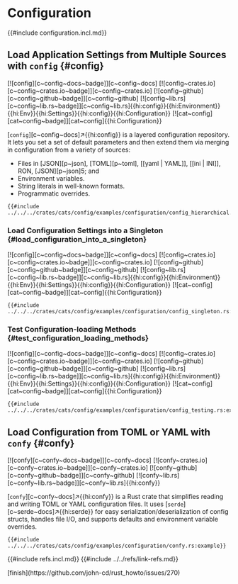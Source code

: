 # Configuration

{{#include configuration.incl.md}}

## Load Application Settings from Multiple Sources with `config` {#config}

[![config][c~config~docs~badge]][c~config~docs] [![config~crates.io][c~config~crates.io~badge]][c~config~crates.io] [![config~github][c~config~github~badge]][c~config~github] [![config~lib.rs][c~config~lib.rs~badge]][c~config~lib.rs]{{hi:config}}{{hi:Environment}}{{hi:Env}}{{hi:Settings}}{{hi:config}}{{hi:Configuration}} [![cat~config][cat~config~badge]][cat~config]{{hi:Configuration}}

[`config`][c~config~docs]↗{{hi:config}} is a layered configuration repository. It lets you set a set of default parameters and then extend them via merging in configuration from a variety of sources:

- Files in [JSON][p~json], [TOML][p~toml], [[yaml | YAML]], [[ini | INI]], RON, [JSON][p~json]5; and
- Environment variables.
- String literals in well-known formats.
- Programmatic overrides.

```rust,editable
{{#include ../../../crates/cats/config/examples/configuration/config_hierarchical.rs:example}}
```

### Load Configuration Settings into a Singleton {#load_configuration_into_a_singleton}

[![config][c~config~docs~badge]][c~config~docs] [![config~crates.io][c~config~crates.io~badge]][c~config~crates.io] [![config~github][c~config~github~badge]][c~config~github] [![config~lib.rs][c~config~lib.rs~badge]][c~config~lib.rs]{{hi:config}}{{hi:Environment}}{{hi:Env}}{{hi:Settings}}{{hi:config}}{{hi:Configuration}} [![cat~config][cat~config~badge]][cat~config]{{hi:Configuration}}

```rust,editable
{{#include ../../../crates/cats/config/examples/configuration/config_singleton.rs:example}}
```

### Test Configuration-loading Methods {#test_configuration_loading_methods}

[![config][c~config~docs~badge]][c~config~docs] [![config~crates.io][c~config~crates.io~badge]][c~config~crates.io] [![config~github][c~config~github~badge]][c~config~github] [![config~lib.rs][c~config~lib.rs~badge]][c~config~lib.rs]{{hi:config}}{{hi:Environment}}{{hi:Env}}{{hi:Settings}}{{hi:config}}{{hi:Configuration}} [![cat~config][cat~config~badge]][cat~config]{{hi:Configuration}}

```rust,editable
{{#include ../../../crates/cats/config/examples/configuration/config_testing.rs:example}}
```

## Load Configuration from TOML or YAML with `confy` {#confy}

[![confy][c~confy~docs~badge]][c~confy~docs] [![confy~crates.io][c~confy~crates.io~badge]][c~confy~crates.io] [![confy~github][c~confy~github~badge]][c~confy~github] [![confy~lib.rs][c~confy~lib.rs~badge]][c~confy~lib.rs]{{hi:confy}}

[`confy`][c~confy~docs]↗{{hi:confy}} is a Rust crate that simplifies reading and writing TOML or YAML configuration files. It uses [`serde`][c~serde~docs]↗{{hi:serde}} for easy serialization/deserialization of config structs, handles file I/O, and supports defaults and environment variable overrides.

```rust,editable,noplayground
{{#include ../../../crates/cats/config/examples/configuration/confy.rs:example}}
```

{{#include refs.incl.md}}
{{#include ../../refs/link-refs.md}}

<div class="hidden">
[finish](https://github.com/john-cd/rust_howto/issues/270)
</div>
